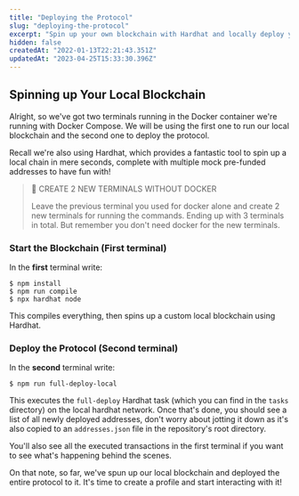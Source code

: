 ```yaml
---
title: "Deploying the Protocol"
slug: "deploying-the-protocol"
excerpt: "Spin up your own blockchain with Hardhat and locally deploy your own Lens Protocol!"
hidden: false
createdAt: "2022-01-13T22:21:43.351Z"
updatedAt: "2023-04-25T15:33:30.396Z"
---
```

## Spinning up Your Local Blockchain

Alright, so we've got two terminals running in the Docker container we're running with Docker Compose. We will be using the first one to run our local blockchain and the second one to deploy the protocol.  

Recall we're also using Hardhat, which provides a fantastic tool to spin up a local chain in mere seconds, complete with multiple mock pre-funded addresses to have fun with!

> 🚧 CREATE 2 NEW TERMINALS WITHOUT DOCKER
> 
> Leave the previous terminal you used for docker alone and create 2 new terminals for running the commands. Ending up with 3 terminals in total. But remember you don't need docker for the new terminals.

### Start the Blockchain (First terminal)

In the **first** terminal write:

```
$ npm install 
$ npm run compile
$ npx hardhat node
```



This compiles everything, then spins up a custom local blockchain using Hardhat.

### Deploy the Protocol  (Second terminal)

In the **second** terminal write:

```
$ npm run full-deploy-local
```



This executes the `full-deploy` Hardhat task (which you can find in the `tasks` directory) on the local hardhat network. Once that's done, you should see a list of all newly deployed addresses, don't worry about jotting it down as it's also copied to an `addresses.json` file in the repository's root directory. 

You'll also see all the executed transactions in the first terminal if you want to see what's happening behind the scenes. 

On that note, so far, we've spun up our local blockchain and deployed the entire protocol to it. It's time to create a profile and start interacting with it!